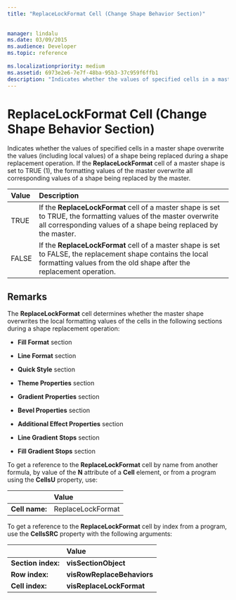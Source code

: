 ```yaml
---
title: "ReplaceLockFormat Cell (Change Shape Behavior Section)"
 
 
manager: lindalu
ms.date: 03/09/2015
ms.audience: Developer
ms.topic: reference
 
ms.localizationpriority: medium
ms.assetid: 6973e2e6-7e7f-48ba-95b3-37c959f6ffb1
description: "Indicates whether the values of specified cells in a master shape overwrite the values (including local values) of a shape being replaced during a shape replacement operation. If the ReplaceLockFormat cell of a master shape is set to TRUE (1), the formatting values of the master overwrite all corresponding values of a shape being replaced by the master."
---
```


# ReplaceLockFormat Cell (Change Shape Behavior Section)

Indicates whether the values of specified cells in a master shape overwrite the values (including local values) of a shape being replaced during a shape replacement operation. If the **ReplaceLockFormat** cell of a master shape is set to TRUE (1), the formatting values of the master overwrite all corresponding values of a shape being replaced by the master. 
  
|**Value**|**Description**|
|:-----|:-----|
|TRUE  <br/> |If the **ReplaceLockFormat** cell of a master shape is set to TRUE, the formatting values of the master overwrite all corresponding values of a shape being replaced by the master. |
|FALSE  <br/> |If the **ReplaceLockFormat** cell of a master shape is set to FALSE, the replacement shape contains the local formatting values from the old shape after the replacement operation. |
   
## Remarks

The **ReplaceLockFormat** cell determines whether the master shape overwrites the local formatting values of the cells in the following sections during a shape replacement operation: 
  
- **Fill Format** section 
    
- **Line Format** section 
    
- **Quick Style** section 
    
- **Theme Properties** section 
    
- **Gradient Properties** section 
    
- **Bevel Properties** section 
    
- **Additional Effect Properties** section 
    
- **Line Gradient Stops** section 
    
- **Fill Gradient Stops** section 
    
To get a reference to the **ReplaceLockFormat** cell by name from another formula, by value of the **N** attribute of a **Cell** element, or from a program using the **CellsU** property, use: 
  
||Value |
|:-----|:-----|
| **Cell name:**  <br/> | ReplaceLockFormat  <br/> |
   
To get a reference to the **ReplaceLockFormat** cell by index from a program, use the **CellsSRC** property with the following arguments: 
  
||Value |
|:-----|:-----|
| **Section index:**  <br/> |**visSectionObject** <br/> |
| **Row index:**  <br/> |**visRowReplaceBehaviors** <br/> |
| **Cell index:**  <br/> |**visReplaceLockFormat** <br/> |
   

